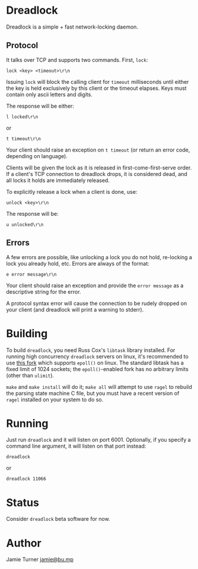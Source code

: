 Dreadlock
=========

Dreadlock is a simple + fast network-locking daemon.  

Protocol
--------

It talks over TCP and supports two commands.  First, `lock`:

    lock <key> <timeout>\r\n

Issuing `lock` will block the calling client for `timeout`
milliseconds until either the key is held exclusively by
this client or the timeout elapses.  Keys must contain only
ascii letters and digits.

The response will be either:

    l locked\r\n

or

    t timeout\r\n

Your client should raise an exception on `t timeout` (or
return an error code, depending on language).

Clients will be given the lock as it is released in
first-come-first-serve order.  If a client's TCP connection
to dreadlock drops, it is considered dead, and all locks
it holds are immediately released.

To explicitly release a lock when a client is done, use:

    unlock <key>\r\n

The response will be:

    u unlocked\r\n

Errors
------

A few errors are possible, like unlocking a lock you do
not hold, re-locking a lock you already hold, etc.  Errors
are always of the format:

    e error message\r\n

Your client should raise an exception and provide the `error message`
as a descriptive string for the error.

A protocol syntax error will cause the connection to be rudely
dropped on your client (and dreadlock will print a warning
to stderr).

Building
========

To build `dreadlock`, you need Russ Cox's `libtask` library
installed.  For running high concurrency `dreadlock` servers
on linux, it's recommended to use 
[this fork](https://github.com/jamwt/libtask) which supports
`epoll()` on linux.  The standard libtask has a fixed limit
of 1024 sockets; the `epoll()`-enabled fork has no arbitrary
limits (other than `ulimit`).


`make` and `make install` will do it; `make all` will attempt
to use `ragel` to rebuild the parsing state machine C file,
but you must have a recent version of `ragel` installed on
your system to do so.

Running
=======

Just run `dreadlock` and it will listen on port 6001.  Optionally,
if you specify a command line argument, it will listen on that port
instead:

    dreadlock

or

    dreadlock 11066

Status
======

Consider `dreadlock` beta software for now.

Author
======

Jamie Turner <jamie@bu.mp>
